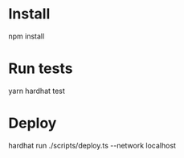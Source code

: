 # Install

npm install

# Run tests

yarn hardhat test

# Deploy

hardhat run ./scripts/deploy.ts --network localhost
